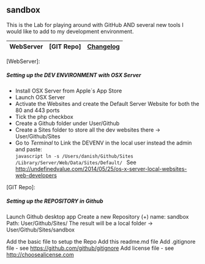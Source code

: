 ## sandbox

This is the Lab for playing around with GitHub AND several new tools I would like to add to my development environment.

|  WebServer | [GIT Repo] | [Changelog][] |
|---|---|---|



[WebServer]:

##### Setting up the  DEV ENVIRONMENT with OSX Server

+ Install OSX Server from Apple´s App Store
+ Launch OSX Server
+ Activate the Websites and create the Default Server Website for both the 80 and 443 ports
+ Tick the php checkbox
+ Create a Github folder under User/Github
+ Create a Sites folder to store all the dev websites there -> User/Github/Sites
+ Go to *Terminal* to Link the DEVENV in the local user instead the admin and paste:  
  ``javascript
  ln -s /Users/danish/Github/Sites /Library/Server/Web/Data/Sites/Default/
  ``
See http://undefinedvalue.com/2014/05/25/os-x-server-local-websites-web-developers

[GIT Repo]:
##### Setting up the REPOSITORY in Github

Launch Github desktop app
Create a new Repository (+)
  name: sandbox
  Path: User/Github/Sites/
  The result will be a local folder -> User/Github/Sites/sandbox

Add the basic file to setup the Repo
  Add this readme.md file
  Add .gitignore file - see https://github.com/github/gitignore
  Add license file - see http://choosealicense.com


[Changelog]:https://github.com/danielserranoh/sandbox/releases

